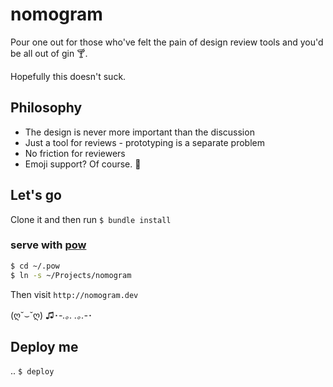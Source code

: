 # nomogram

Pour one out for those who've felt the pain of design review tools and you'd be all out of gin 🍸.

Hopefully this doesn't suck.

## Philosophy

- The design is never more important than the discussion
- Just a tool for reviews - prototyping is a separate problem
- No friction for reviewers
- Emoji support? Of course. :rainbow:

## Let's go

Clone it and then run `$ bundle install`

### serve with [pow](http://pow.cx)
```bash
$ cd ~/.pow
$ ln -s ~/Projects/nomogram
```

Then visit `http://nomogram.dev`

(ღ˘⌣˘ღ) ♫･*-.｡. .｡.-*･

## Deploy me

.. `$ deploy`

